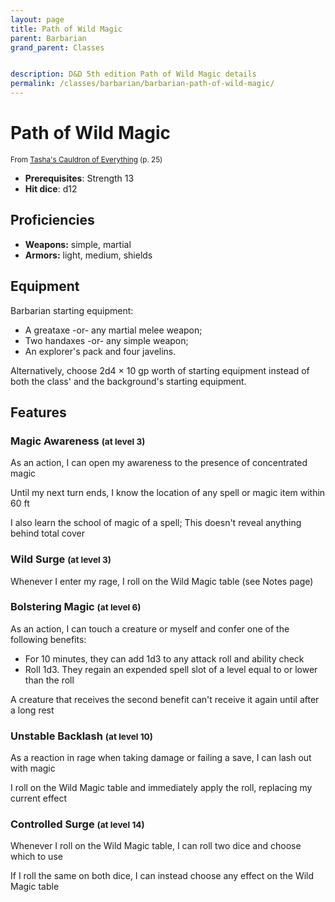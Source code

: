 ```yaml
---
layout: page
title: Path of Wild Magic
parent: Barbarian
grand_parent: Classes


description: D&D 5th edition Path of Wild Magic details
permalink: /classes/barbarian/barbarian-path-of-wild-magic/
---
```


# Path of Wild Magic

<small>From <a target="_blank" href="https://dnd.wizards.com/products/tabletop-games/rpg-products/tashas-cauldron-everything">Tasha's Cauldron of Everything</a> (p. 25)</small>

- **Prerequisites**: Strength 13
- **Hit dice**: d12

## Proficiencies

- **Weapons:** simple, martial
- **Armors:** light, medium, shields

## Equipment


Barbarian starting equipment:

- A greataxe -or- any martial melee weapon;
- Two handaxes -or- any simple weapon;
- An explorer's pack and four javelins.

Alternatively, choose 2d4 × 10 gp worth of starting equipment instead of both the class' and the background's starting equipment.


## Features

### Magic Awareness <small>(at level 3)</small>


As an action, I can open my awareness to the presence of concentrated magic

Until my next turn ends, I know the location of any spell or magic item within 60 ft

I also learn the school of magic of a spell; This doesn't reveal anything behind total cover



### Wild Surge <small>(at level 3)</small>


Whenever I enter my rage, I roll on the Wild Magic table (see Notes page)



### Bolstering Magic <small>(at level 6)</small>


As an action, I can touch a creature or myself and confer one of the following benefits:
- For 10 minutes, they can add 1d3 to any attack roll and ability check
- Roll 1d3. They regain an expended spell slot of a level equal to or lower than the roll

A creature that receives the second benefit can't receive it again until after a long rest



### Unstable Backlash <small>(at level 10)</small>


As a reaction in rage when taking damage or failing a save, I can lash out with magic

I roll on the Wild Magic table and immediately apply the roll, replacing my current effect



### Controlled Surge <small>(at level 14)</small>


Whenever I roll on the Wild Magic table, I can roll two dice and choose which to use

If I roll the same on both dice, I can instead choose any effect on the Wild Magic table


